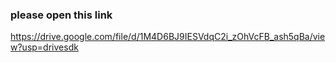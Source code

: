 ### please open this link


https://drive.google.com/file/d/1M4D6BJ9IESVdqC2i_zOhVcFB_ash5qBa/view?usp=drivesdk

